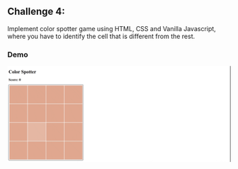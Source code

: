 ## Challenge 4:

Implement color spotter game using HTML, CSS and Vanilla Javascript, where you have to identify the cell that is different from the rest.

### Demo
![Demo](demo.gif)
